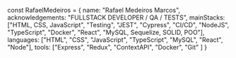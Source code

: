 const RafaelMedeiros = {
 name: "Rafael Medeiros Marcos",
 acknowledgements: "FULLSTACK DEVELOPER / QA / TESTS",
 mainStacks: ["HTML, CSS, JavaScript", "Testing", "JEST", "Cypress", "CI/CD", "NodeJS", "TypeScript", "Docker", "React", "MySQL, Sequelize, SOLID, POO"],
 languages: ["HTML", "CSS", "JavaScript", "TypeScript", "MySQL", 
 "React", "Node"],
 tools: ["Express", "Redux", "ContextAPI", "Docker", "Git" ]
}
